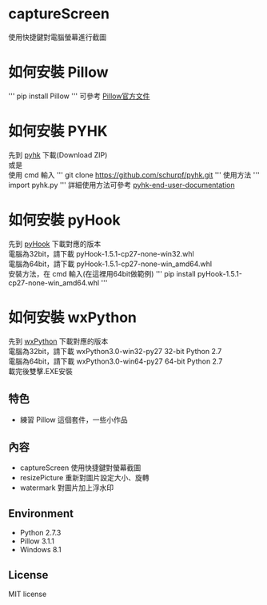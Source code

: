 # captureScreen
使用快捷鍵對電腦螢幕進行截圖

# 如何安裝 Pillow
'''
pip install Pillow
'''
可參考 [ Pillow官方文件 ]( http://pillow.readthedocs.org/en/3.1.x/index.html ) 

# 如何安裝 PYHK

先到  [pyhk](https://github.com/schurpf/pyhk)  下載(Download ZIP) <br>
或是 <br>
使用 cmd 輸入
'''
git clone  https://github.com/schurpf/pyhk.git
'''
使用方法
'''
import pyhk.py
'''
詳細使用方法可參考 [pyhk-end-user-documentation](http://schurpf.com/python/python-hotkey-module/pyhk-end-user-documentation/)

# 如何安裝 pyHook
先到  [pyHook](http://www.lfd.uci.edu/~gohlke/pythonlibs/#pyhook)  下載對應的版本 <br>
電腦為32bit，請下載  pyHook-1.5.1-cp27-none-win32.whl<br>
電腦為64bit，請下載  pyHook-1.5.1-cp27-none-win_amd64.whl<br>
安裝方法，在 cmd 輸入(在這裡用64bit做範例)
'''
pip install pyHook-1.5.1-cp27-none-win_amd64.whl
'''

# 如何安裝 wxPython
先到  [wxPython](http://www.wxpython.org/download.php)  下載對應的版本  <br>
電腦為32bit，請下載  wxPython3.0-win32-py27	32-bit Python 2.7 <br>
電腦為64bit，請下載  wxPython3.0-win64-py27	64-bit Python 2.7 <br>
載完後雙擊.EXE安裝


## 特色
* 練習 Pillow 這個套件，一些小作品

## 內容

* captureScreen 
  使用快捷鍵對螢幕截圖 
* resizePicture
  重新對圖片設定大小、旋轉
* watermark
  對圖片加上浮水印

## Environment
* Python 2.7.3
* Pillow 3.1.1
* Windows 8.1

## License
MIT license